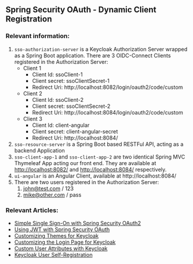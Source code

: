 ## Spring Security OAuth - Dynamic Client Registration

### Relevant information:

1. `sso-authorization-server` is a Keycloak Authorization Server wrapped as a Spring Boot application. There are 3 OIDC-Connect Clients registered in the Authorization Server:
   - Client 1
     - Client Id: ssoClient-1
     - Client secret: ssoClientSecret-1
     - Redirect Uri: http://localhost:8082/login/oauth2/code/custom
   - Client 2
     - Client Id: ssoClient-2
     - Client secret: ssoClientSecret-2
     - Redirect Uri: http://localhost:8084/login/oauth2/code/custom
   - Client 3
     - Client Id: client-angular
     - Client secret: client-angular-secret
     - Redirect Uri: http://localhost:8084/
3. `sso-resource-server` is a Spring Boot based RESTFul API, acting as a backend Application
4. `sso-client-app-1` and `sso-client-app-2` are two identical Spring MVC Thymeleaf App acting our front end. They are available at [http://localhost:8082/](http://localhost:8082/) and [http://localhost:8084/](http://localhost:8084/) respectively.
4. `ui-angular` is an Angular Client, available at http://localhost:8084/
5. There are two users registered in the Authorization Server:
   1. john@test.com / 123
   2. mike@other.com / pass
    
### Relevant Articles:
- [Simple Single Sign-On with Spring Security OAuth2](http://confluence.marcuschiu.com/x/oQVDAQ)
- [Using JWT with Spring Security OAuth](https://www.baeldung.com/spring-security-oauth-jwt)
- [Customizing Themes for Keycloak](https://www.baeldung.com/spring-keycloak-custom-themes)
- [Customizing the Login Page for Keycloak](https://www.baeldung.com/keycloak-custom-login-page)
- [Custom User Attributes with Keycloak](https://www.baeldung.com/keycloak-custom-user-attributes)
- [Keycloak User Self-Registration](https://www.baeldung.com/keycloak-user-registration)